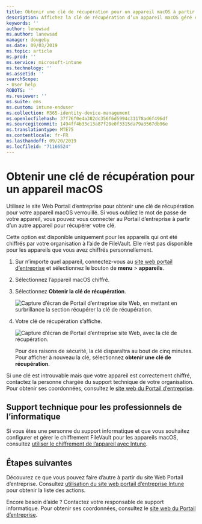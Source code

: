 ```yaml
---
title: Obtenir une clé de récupération pour un appareil macOS à partir du site Web Portail d’entreprise Intune
description: Affichez la clé de récupération d’un appareil macOS géré et géré.
keywords: ''
author: lenewsad
ms.author: lanewsad
manager: dougeby
ms.date: 09/03/2019
ms.topic: article
ms.prod: ''
ms.service: microsoft-intune
ms.technology: ''
ms.assetid: ''
searchScope:
- User help
ROBOTS: ''
ms.reviewer: ''
ms.suite: ems
ms.custom: intune-enduser
ms.collection: M365-identity-device-management
ms.openlocfilehash: 37f76f0e4a382dc356f6d5994c31178ad6f496df
ms.sourcegitcommit: 1494ff4b33c13a87f20e0f3315da79a3567db96e
ms.translationtype: MTE75
ms.contentlocale: fr-FR
ms.lasthandoff: 09/20/2019
ms.locfileid: "71166524"
---
```

# <a name="get-a-recovery-key-for-a-macos-device"></a>Obtenir une clé de récupération pour un appareil macOS

Utilisez le site Web Portail d’entreprise pour obtenir une clé de récupération pour votre appareil macOS verrouillé. Si vous oubliez le mot de passe de votre appareil, vous pouvez vous connecter au Portail d’entreprise à partir d’un autre appareil pour récupérer votre clé.  

Cette option est disponible uniquement pour les appareils qui ont été chiffrés par votre organisation à l’aide de FileVault. Elle n’est pas disponible pour les appareils que vous avez chiffrés personnellement.

1. Sur n’importe quel appareil, connectez-vous au [site web portail d’entreprise](https://portal.manage.microsoft.com) et sélectionnez le bouton de **menu** > **appareils**.  
2. Sélectionnez l’appareil macOS chiffré.  
3. Sélectionnez **Obtenir la clé de récupération**.  

    ![Capture d’écran de Portail d’entreprise site Web, en mettant en surbrillance la section récupérer la clé de récupération.](./media/1907-recovery2-cpweb-intune.PNG)  

4. Votre clé de récupération s’affiche.

    ![Capture d’écran de Portail d’entreprise site Web, avec la clé de récupération.](./media/1907-recovery-cpweb-intune.PNG)  

    Pour des raisons de sécurité, la clé disparaîtra au bout de cinq minutes. Pour afficher à nouveau la clé, sélectionnez **obtenir une clé de récupération**.

Si une clé est introuvable mais que votre appareil est correctement chiffré, contactez la personne chargée du support technique de votre organisation. Pour obtenir ses coordonnées, consultez le [site web du Portail d’entreprise](https://go.microsoft.com/fwlink/?linkid=2010980).  

## <a name="it-pro-support"></a>Support technique pour les professionnels de l’informatique

Si vous êtes une personne du support informatique et que vous souhaitez configurer et gérer le chiffrement FileVault pour les appareils macOS, consultez [utiliser le chiffrement de l’appareil avec Intune](https://docs.microsoft.com/intune/encrypt-devices.md).

## <a name="next-steps"></a>Étapes suivantes

Découvrez ce que vous pouvez faire d’autre à partir du site Web Portail d’entreprise. Consultez [utilisation du site web portail d’entreprise Intune](using-the-intune-company-portal-website.md) pour obtenir la liste des actions.  

Encore besoin d’aide ? Contactez votre responsable de support informatique. Pour obtenir ses coordonnées, consultez le [site web du Portail d’entreprise](https://go.microsoft.com/fwlink/?linkid=2010980).  
